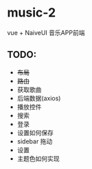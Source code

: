 # music-2

vue + NaiveUI 音乐APP前端

## TODO:

- ~~布局~~
- ~~路由~~
- 获取歌曲
- 后端数据(axios)
- 播放控件
- 搜索
- 登录  
- 设置如何保存
- sidebar 拖动
- 设置
- 主题色如何实现